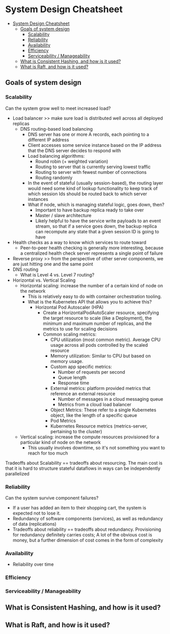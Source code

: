 # System Design Cheatsheet

<!--toc:start-->

- [System Design Cheatsheet](#system-design-cheatsheet)
  - [Goals of system design](#goals-of-system-design)
    - [Scalability](#scalability)
    - [Reliability](#reliability)
    - [Availability](#availability)
    - [Efficiency](#efficiency)
    - [Serviceability / Manageability](#serviceability-manageability)
  - [What is Consistent Hashing, and how is it used?](#what-is-consistent-hashing-and-how-is-it-used)
  - [What is Raft, and how is it used?](#what-is-raft-and-how-is-it-used)
  <!--toc:end-->

## Goals of system design

### Scalability

Can the system grow well to meet increased load?

- Load balancer >> make sure load is distributed well across all deployed replicas
  - DNS routing-based load balancing
    - DNS server has one or more A records, each pointing to a different IP address
    - Client accesses some service instance based on the IP address that the DNS server decides to respond with
    - Load balancing algorithms:
      - Round robin (+ weighted variation)
      - Routing to server that is currently serving lowest traffic
      - Routing to server with fewest number of connections
      - Routing randomly
    - In the event of stateful (usually session-based), the routing layer would need some kind of lookup functionality to keep track of which session Ids should be routed back to which server instances
    - What if node, which is managing stateful logic, goes down, then?
      - Important to have backup replica ready to take over
      - Master / slave architecture
      - Likely helpful to have the service write payloads to an event stream, so that if a service goes down, the backup replica can recompute any state that a given session ID is going to have
- Health checks as a way to know which services to route toward
  - Peer-to-peer health checking is generally more interesting, because a centralized health check server represents a single point of failure
- Reverse proxy >> from the perspective of other server components, we are just hitting one and the same point
- DNS routing
  - What is Level 4 vs. Level 7 routing?
- Horizontal vs. Vertical Scaling
  - Horizontal scaling: increase the number of a certain kind of node on the network
    - This is relatively easy to do with container orchestration tooling.
    - What is the Kubernetes API that allows you to achieve this?
      - Horizontal Pod Autoscaler (HPA)
        - Create a HorizontalPodAutoScaler resource, specifying the target resource to scale (like a Deployment), the minimum and maximum number of replicas, and the metrics to use for scaling decisions
        - Common scaling metrics:
          - CPU utilization (most common metric). Average CPU usage across all pods controlled by the scaled resource
          - Memory utilization: Similar to CPU but based on memory usage.
          - Custom app specific metrics:
            - Number of requests per second
            - Queue length
            - Response time
          - External metrics: platform provided metrics that reference an external resource
            - Number of messages in a cloud messaging queue
            - Metrics from a cloud load balancer
          - Object Metrics: These refer to a single Kubernetes object, like the length of a specific queue
          - Pod Metrics
          - Kubernetes Resource metrics (metrics-server, pertaining to the cluster)
  - Vertical scaling: increase the compute resources provisioned for a particular kind of node on the network
    - This usually involves downtime, so it's not something you want to reach for too much

Tradeoffs about Scalability == tradeoffs about resourcing. The main cost is that it is hard to structure stateful dataflows in ways can be independently parallelized

### Reliability

Can the system survive component failures?

- If a user has added an item to their shopping cart, the system is expected not to lose it.
- Redundancy of software components (services), as well as redundancy of data (replications)
- Tradeoffs about reliability == tradeoffs about redundancy. Provisioning for redundancy definitely carries costs; A lot of the obvious cost is money, but a further dimension of cost comes in the form of complexity

### Availability

- Reliability over time

### Efficiency

### Serviceability / Manageability

## What is Consistent Hashing, and how is it used?

## What is Raft, and how is it used?

